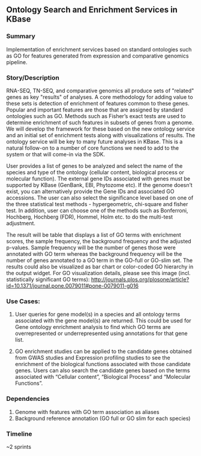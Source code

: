 ## Ontology Search and Enrichment Services in KBase

### Summary
Implementation of enrichment services based on standard ontologies such as GO for features generated from expression and comparative genomics pipeline.

### Story/Description
RNA-SEQ, TN-SEQ, and comparative genomics all produce sets of "related" genes as key "results" of analyses. A core methodology for adding value to these sets is detection of enrichment of features common to these genes. Popular and important features are those that are assigned by standard ontologies such as GO. Methods such as Fisher’s exact tests are used to determine enrichment of such features in subsets of genes from a genome. We will develop the framework for these based on the new ontology service and an initial set of enrichment tests along with visualizations of results. The ontology service will be key to many future analyses in KBase. This is a natural follow-on to a number of core functions we need to add to the system or that will come-in via the SDK.

 User provides a list of genes to be analyzed and select the name of the species and type of the ontology (cellular content, biological process or molecular function). The external gene IDs associated with genes must be supported by KBase (GenBank, EBI, Phytozome  etc). If the genome doesn’t exist, you can alternatively provide the Gene IDs and associated GO accessions. The user can also select the significance level based on one of the three statistical test methods - hypergeometric, chi-square and fisher test. In addition, user can choose one of the methods such as Bonferroni, Hochberg, Hochberg (FDR), Hommel, Holm etc. to do the multi-test adjustment.

The result will be table that displays a list of GO terms with enrichment scores, the sample frequency, the background frequency and the adjusted p-values. Sample frequency will be the number of genes those were annotated with GO term whereas the background frequency will be the number of genes annotated to a GO term in  the GO-full or GO-slim set. The results could also be visualized as bar chart or color-coded GO hierarchy in the output widget. For GO visualization details, please see this image (incl. statistically significant GO terms): http://journals.plos.org/plosone/article?id=10.1371/journal.pone.0079011#pone-0079011-g016

### Use Cases:
1. User queries for gene model(s) in a species and all ontology terms associated with the gene model(s) are returned. This could be used for Gene ontology enrichment analysis to find which GO terms are overrepresented or underrepresented using annotations for that gene list.

2. GO enrichment studies can be applied to the candidate genes obtained from GWAS studies and Expression profiling studies to see the enrichment of the biological functions associated with those candidate genes. Users can also search the candidate genes based on the terms associated with “Cellular content”, “Biological Process” and “Molecular Functions”. 

### Dependencies
1. Genome with features with GO term association as aliases
2. Background reference annotation (GO full or GO slim for each species)


### Timeline
~2 sprints

